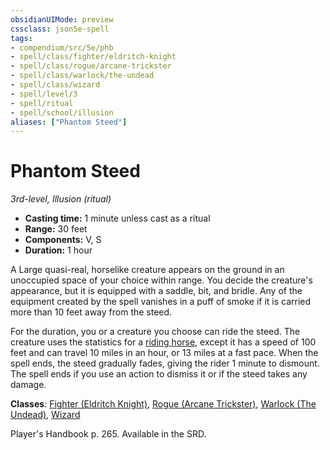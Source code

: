 ```yaml
---
obsidianUIMode: preview
cssclass: json5e-spell
tags:
- compendium/src/5e/phb
- spell/class/fighter/eldritch-knight
- spell/class/rogue/arcane-trickster
- spell/class/warlock/the-undead
- spell/class/wizard
- spell/level/3
- spell/ritual
- spell/school/illusion
aliases: ["Phantom Steed"]
---
```

# Phantom Steed
*3rd-level, Illusion (ritual)*  

- **Casting time:** 1 minute unless cast as a ritual
- **Range:** 30 feet
- **Components:** V, S
- **Duration:** 1 hour

A Large quasi-real, horselike creature appears on the ground in an unoccupied space of your choice within range. You decide the creature's appearance, but it is equipped with a saddle, bit, and bridle. Any of the equipment created by the spell vanishes in a puff of smoke if it is carried more than 10 feet away from the steed.

For the duration, you or a creature you choose can ride the steed. The creature uses the statistics for a [riding horse](riding-horse.md#), except it has a speed of 100 feet and can travel 10 miles in an hour, or 13 miles at a fast pace. When the spell ends, the steed gradually fades, giving the rider 1 minute to dismount. The spell ends if you use an action to dismiss it or if the steed takes any damage.

**Classes**: [Fighter (Eldritch Knight)](../../classes/fighter-eldritch-knight.md#), [Rogue (Arcane Trickster)](../../classes/rogue-arcane-trickster.md#), [Warlock (The Undead)](../../classes/warlock-the-undead-vrgr.md#), [Wizard](../../classes/wizard.md#)

Player's Handbook p. 265. Available in the SRD.